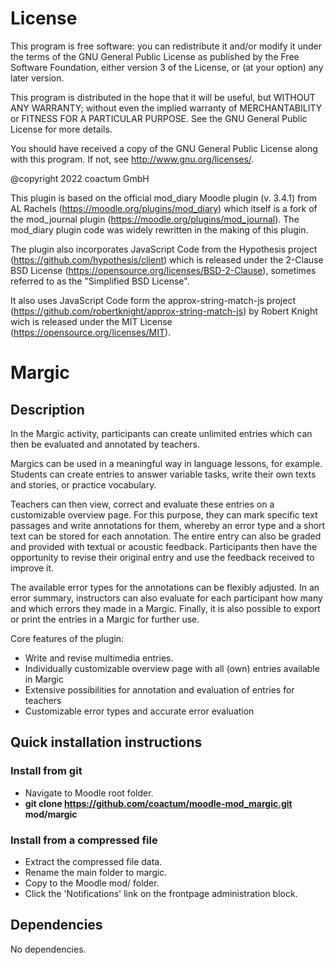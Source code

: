 # License #

This program is free software: you can redistribute it and/or modify it under
the terms of the GNU General Public License as published by the Free Software
Foundation, either version 3 of the License, or (at your option) any later
version.

This program is distributed in the hope that it will be useful, but WITHOUT ANY
WARRANTY; without even the implied warranty of MERCHANTABILITY or FITNESS FOR A
PARTICULAR PURPOSE.  See the GNU General Public License for more details.

You should have received a copy of the GNU General Public License along with
this program.  If not, see <http://www.gnu.org/licenses/>.

@copyright 2022 coactum GmbH

This plugin is based on the official mod_diary Moodle plugin (v. 3.4.1) from AL Rachels (<https://moodle.org/plugins/mod_diary>) which itself is a fork of the mod_journal plugin (<https://moodle.org/plugins/mod_journal>). The mod_diary plugin code was widely rewritten in the making of this plugin.

The plugin also incorporates JavaScript Code from the Hypothesis project (<https://github.com/hypothesis/client>) which is released under the 2-Clause BSD License (<https://opensource.org/licenses/BSD-2-Clause>), sometimes referred to as the "Simplified BSD License".

It also uses JavaScript Code form the approx-string-match-js project (<https://github.com/robertknight/approx-string-match-js>) by Robert Knight wich is released under the MIT License (<https://opensource.org/licenses/MIT>).

# Margic #

## Description ##

In the Margic activity, participants can create unlimited entries which can then be evaluated and annotated by teachers.

Margics can be used in a meaningful way in language lessons, for example. Students can create entries to answer variable tasks, write their own texts and stories, or practice vocabulary.

Teachers can then view, correct and evaluate these entries on a customizable overview page. For this purpose, they can mark specific text passages and write annotations for them, whereby an error type and a short text can be stored for each annotation. The entire entry can also be graded and provided with textual or acoustic feedback. Participants then have the opportunity to revise their original entry and use the feedback received to improve it.

The available error types for the annotations can be flexibly adjusted. In an error summary, instructors can also evaluate for each participant how many and which errors they made in a Margic. Finally, it is also possible to export or print the entries in a Margic for further use.

Core features of the plugin:

- Write and revise multimedia entries.
- Individually customizable overview page with all (own) entries available in Margic
- Extensive possibilities for annotation and evaluation of entries for teachers
- Customizable error types and accurate error evaluation

## Quick installation instructions ##

### Install from git ###
- Navigate to Moodle root folder.
- **git clone https://github.com/coactum/moodle-mod_margic.git mod/margic**

### Install from a compressed file ###
- Extract the compressed file data.
- Rename the main folder to margic.
- Copy to the Moodle mod/ folder.
- Click the 'Notifications' link on the frontpage administration block.

## Dependencies ##
No dependencies.
